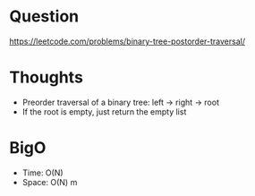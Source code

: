 # Question
https://leetcode.com/problems/binary-tree-postorder-traversal/

# Thoughts
- Preorder traversal of a binary tree: left -> right -> root
- If the root is empty, just return the empty list

# BigO
- Time: O(N)
- Space: O(N) m